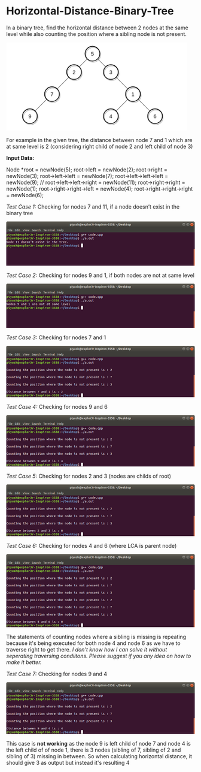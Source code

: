 # Horizontal-Distance-Binary-Tree

In a binary tree, find the horizontal distance between 2 nodes at the same level while also counting the position where a sibling node is not present.

![Binary Tree Example Image](/binary_tree_example_image.png)


For example in the given tree, the distance between node 7 and 1 which are at same level is 2 (considering right child of node 2 and left child of node 3)


**Input Data:**

Node *root = newNode(5); 
root->left = newNode(2); 
root->right = newNode(3); 
root->left->left = newNode(7); 
root->left->left->left = newNode(9);
// root->left->left->right = newNode(11);
root->right->right = newNode(1); 
root->right->right->left = newNode(4);
root->right->right->right = newNode(6);


*Test Case 1:* Checking for nodes 7 and 11, if a node doesn’t exist in the binary tree

![Test Case 1 Image](/images/testcase1.png)

*Test Case 2:* Checking for nodes 9 and 1, if both nodes are not at same level

![Test Case 2 Image](/images/testcase2.png)

*Test Case 3:* Checking for nodes 7 and 1

![Test Case 3 Image](/images/testcase3.png)

*Test Case 4:* Checking for nodes 9 and 6

![Test Case 4 Image](/images/testcase4.png)

*Test Case 5:* Checking for nodes 2 and 3 (nodes are childs of root)

![Test Case 5 Image](/images/testcase5.png)

*Test Case 6:* Checking for nodes 4 and 6 (where LCA is parent node)

![Test Case 6 Image](/images/testcase6.png)

The statements of counting nodes where a sibling is missing is repeating because it's being executed for both node 4 and node 6 as we have to traverse right to get there. *I don't know how I can solve it without seperating traversing condiitons. Please suggest if you any idea on how to make it better.*

*Test Case 7:* Checking for nodes 9 and 4

![Test Case 7 Image](/images/testcase7.png)

This case is **not working** as the node 9 is left child of node 7 and node 4 is the left child of of node 1, there is 3 nodes (sibling of 7, sibling of 2 and sibling of 3) missing in between. So when calculating horizontal distance, it should give 3 as output but instead it's resulting 4
